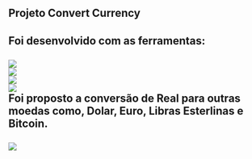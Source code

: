 <h2>Projeto Convert Currency<h2>
  
<p>Foi desenvolvido com as ferramentas:
<br>
  <br>
   <img src="https://img.shields.io/badge/HTML-239120?style=for-the-badge&logo=html5&logoColor=white alt="icon-html">
          <br>
      <img src="https://img.shields.io/badge/CSS-239120?&style=for-the-badge&logo=css3&logoColor=white   alt ="icon-css">
          <br>
      <img src="https://img.shields.io/badge/Figma-F24E1E?style=for-the-badge&logo=figma&logoColor=white">
          <br>
     <img src="https://img.shields.io/badge/JavaScript-323330?style=for-the-badge&logo=javascript&logoColor=F7DF1E">
          <br>
Foi proposto a conversão de Real para outras moedas como, Dolar, Euro, Libras Esterlinas e Bitcoin.
<br>
<br>

<img src= "https://1drv.ms/i/c/e8f3d2650b35f29a/EU2WLwBYiaFCuJFW9b3kOqkBwrXli5EcQKu7rVaHe24SuQ?e=hBsJek">

